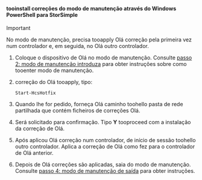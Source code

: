 <!--author=SharS last changed: 9/17/15-->

#### <a name="tooinstall-maintenance-mode-hotfixes-via-windows-powershell-for-storsimple"></a>tooinstall correções do modo de manutenção através do Windows PowerShell para StorSimple
> [!IMPORTANT]
> No modo de manutenção, precisa tooapply Olá correção pela primeira vez num controlador e, em seguida, no Olá outro controlador.
> 
> 

1. Coloque o dispositivo de Olá no modo de manutenção. Consulte [passo 2: modo de manutenção introduza](../articles/storsimple/storsimple-update-device.md#step2) para obter instruções sobre como tooenter modo de manutenção.
2. correção do Olá tooapply, tipo:
   
     `Start-HcsHotfix` 
3. Quando lhe for pedido, forneça Olá caminho toohello pasta de rede partilhada que contém ficheiros de correções Olá.
4. Será solicitado para confirmação. Tipo **Y** tooproceed com a instalação da correção de Olá.
5. Após aplicou Olá correção num controlador, de início de sessão toohello outro controlador. Aplica a correção de Olá como fez para o controlador de Olá anterior.
6. Depois de Olá correções são aplicadas, saia do modo de manutenção. Consulte [passo 4: modo de manutenção de saída](../articles/storsimple/storsimple-update-device.md#step4) para obter instruções.

